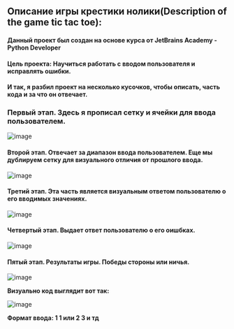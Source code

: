 ## Описание игры крестики нолики(Description of the game tic tac toe):

#### Данный проект был создан на основе курса от JetBrains Academy - Python Developer

#### Цель проекта: Научиться работать с вводом пользователя и исправлять ошибки.

#### И так, я разбил проект на несколько кусочков, чтобы описать, часть кода и за что он отвечает.

### Первый этап. Здесь я прописал сетку и ячейки для ввода пользователем.

![image](https://user-images.githubusercontent.com/82081895/119707688-1d267a00-be64-11eb-87e1-d1dcf1d63151.png)

#### Второй этап. Отвечает за диапазон ввода пользователем. Еще мы дублируем сетку для визуального отличия от прошлого ввода.

![image](https://user-images.githubusercontent.com/82081895/119709186-9d011400-be65-11eb-87f6-f985fdcfb30b.png)

#### Третий этап. Эта часть является визуальным ответом пользователю о его вводимых значениях.

![image](https://user-images.githubusercontent.com/82081895/119709362-cc178580-be65-11eb-8a2c-cb4c7a3f03f0.png)

#### Четвертый этап. Выдает ответ пользователю о его оишбках.

![image](https://user-images.githubusercontent.com/82081895/119709587-0c770380-be66-11eb-890a-844388b31932.png)

#### Пятый этап. Результаты игры. Победы стороны или ничья.

![image](https://user-images.githubusercontent.com/82081895/119709726-32040d00-be66-11eb-8015-426812c4d94c.png)

**Визуально код выглядит вот так:**

![image](https://user-images.githubusercontent.com/82081895/119710863-8c519d80-be67-11eb-83a3-945c882cfa64.png)

**Формат ввода: 1 1 или 2 3 и тд**












